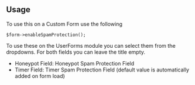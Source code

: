 ## Usage
To use this on a Custom Form use the following
```
$form->enableSpamProtection();
```

To use these on the UserForms module you can select them from the dropdowns. For both fields you can leave the title empty.

- Honeypot Field: Honeypot Spam Protection Field
- Timer Field: Timer Spam Protection Field (default value is automatically added on form load)